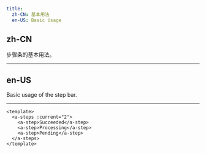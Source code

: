 ```yaml
title:
  zh-CN: 基本用法
  en-US: Basic Usage
```

## zh-CN

步骤条的基本用法。

---

## en-US

Basic usage of the step bar.

---

```vue
<template>
  <a-steps :current="2">
    <a-step>Succeeded</a-step>
    <a-step>Processing</a-step>
    <a-step>Pending</a-step>
  </a-steps>
</template>
```
